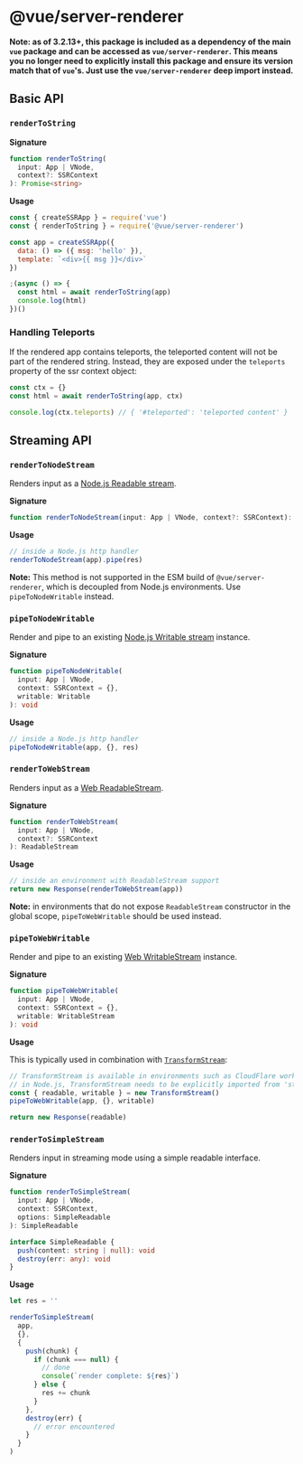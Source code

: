 # @vue/server-renderer

**Note: as of 3.2.13+, this package is included as a dependency of the main `vue` package and can be accessed as `vue/server-renderer`. This means you no longer need to explicitly install this package and ensure its version match that of `vue`'s. Just use the `vue/server-renderer` deep import instead.**

## Basic API

### `renderToString`

**Signature**

```ts
function renderToString(
  input: App | VNode,
  context?: SSRContext
): Promise<string>
```

**Usage**

```js
const { createSSRApp } = require('vue')
const { renderToString } = require('@vue/server-renderer')

const app = createSSRApp({
  data: () => ({ msg: 'hello' }),
  template: `<div>{{ msg }}</div>`
})

;(async () => {
  const html = await renderToString(app)
  console.log(html)
})()
```

### Handling Teleports

If the rendered app contains teleports, the teleported content will not be part of the rendered string. Instead, they are exposed under the `teleports` property of the ssr context object:

```js
const ctx = {}
const html = await renderToString(app, ctx)

console.log(ctx.teleports) // { '#teleported': 'teleported content' }
```

## Streaming API

### `renderToNodeStream`

Renders input as a [Node.js Readable stream](https://nodejs.org/api/stream.html#stream_class_stream_readable).

**Signature**

```ts
function renderToNodeStream(input: App | VNode, context?: SSRContext): Readable
```

**Usage**

```js
// inside a Node.js http handler
renderToNodeStream(app).pipe(res)
```

**Note:** This method is not supported in the ESM build of `@vue/server-renderer`, which is decoupled from Node.js environments. Use `pipeToNodeWritable` instead.

### `pipeToNodeWritable`

Render and pipe to an existing [Node.js Writable stream](https://nodejs.org/api/stream.html#stream_writable_streams) instance.

**Signature**

```ts
function pipeToNodeWritable(
  input: App | VNode,
  context: SSRContext = {},
  writable: Writable
): void
```

**Usage**

```js
// inside a Node.js http handler
pipeToNodeWritable(app, {}, res)
```

### `renderToWebStream`

Renders input as a [Web ReadableStream](https://developer.mozilla.org/en-US/docs/Web/API/Streams_API).

**Signature**

```ts
function renderToWebStream(
  input: App | VNode,
  context?: SSRContext
): ReadableStream
```

**Usage**

```js
// inside an environment with ReadableStream support
return new Response(renderToWebStream(app))
```

**Note:** in environments that do not expose `ReadableStream` constructor in the global scope, `pipeToWebWritable` should be used instead.

### `pipeToWebWritable`

Render and pipe to an existing [Web WritableStream](https://developer.mozilla.org/en-US/docs/Web/API/WritableStream) instance.

**Signature**

```ts
function pipeToWebWritable(
  input: App | VNode,
  context: SSRContext = {},
  writable: WritableStream
): void
```

**Usage**

This is typically used in combination with [`TransformStream`](https://developer.mozilla.org/en-US/docs/Web/API/TransformStream):

```js
// TransformStream is available in environments such as CloudFlare workers.
// in Node.js, TransformStream needs to be explicitly imported from 'stream/web'
const { readable, writable } = new TransformStream()
pipeToWebWritable(app, {}, writable)

return new Response(readable)
```

### `renderToSimpleStream`

Renders input in streaming mode using a simple readable interface.

**Signature**

```ts
function renderToSimpleStream(
  input: App | VNode,
  context: SSRContext,
  options: SimpleReadable
): SimpleReadable

interface SimpleReadable {
  push(content: string | null): void
  destroy(err: any): void
}
```

**Usage**

```js
let res = ''

renderToSimpleStream(
  app,
  {},
  {
    push(chunk) {
      if (chunk === null) {
        // done
        console(`render complete: ${res}`)
      } else {
        res += chunk
      }
    },
    destroy(err) {
      // error encountered
    }
  }
)
```
